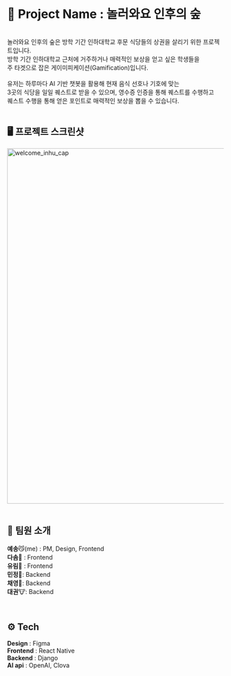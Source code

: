 # 🌳 Project Name : **놀러와요 인후의 숲**
<br>
놀러와요 인후의 숲은 방학 기간 인하대학교 후문 식당들의 상권을 살리기 위한 프로젝트입니다.<br>
방학 기간 인하대학교 근처에 거주하거나 매력적인 보상을 얻고 싶은 학생들을<br>
주 타겟으로 잡은 게이미피케이션(Gamification)입니다.<br>
<br>
유저는 하루마다 AI 기반 챗봇을 활용해 현재 음식 선호나 기호에 맞는<br>
3곳의 식당을 일일 퀘스트로 받을 수 있으며, 영수증 인증을 통해 퀘스트를 수행하고<br>
퀘스트 수행을 통해 얻은 포인트로 매력적인 보상을 뽑을 수 있습니다.<br>
<br>
  
## 🖥️ 프로젝트 스크린샷
<img width="549" height="826" alt="welcome_inhu_cap" src="https://github.com/user-attachments/assets/dc5e00d8-a1bb-4aa3-b9ac-90e8ca67f2c7" />


<br>
<br>

## 👫 팀원 소개

**예송**😼(me) : PM, Design, Frontend<br>
**다솜**🐰 : Frontend<br>
**유림**🐹 : Frontend<br>
**민정**🐶: Backend<br>
**채영**🐼: Backend<br>
**대권**🐮: Backend<br>


<br>

## ⚙️ Tech

**Design** : Figma<br>
**Frontend** : React Native<br>
**Backend** : Django<br>
**AI api** : OpenAI, Clova
